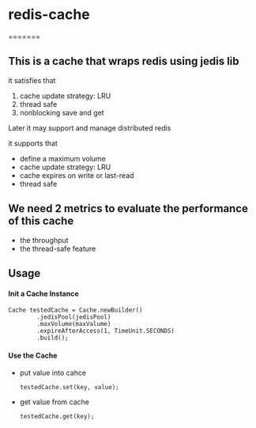 # redis-cache
=======

## This is a cache that wraps redis using jedis lib

it satisfies that

1. cache update strategy: LRU
2. thread safe
3. nonblocking save and get


Later it may support and manage distributed redis

it supports that

* define a maximum volume
* cache update strategy: LRU
* cache expires on write or last-read
* thread safe

## We need 2 metrics to evaluate the performance of this cache

* the throughput
* the thread-safe feature


## Usage

#### Init a Cache Instance

    Cache testedCache = Cache.newBuilder()
            .jedisPool(jedisPool)
            .maxVolume(maxValume)
            .expireAfterAccess(1, TimeUnit.SECONDS)
            .build();

#### Use the Cache
    
* put value into cahce


    `testedCache.set(key, value);`


* get value from cache


    `testedCache.get(key);`
